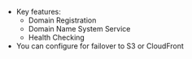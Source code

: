 - Key features:
  - Domain Registration
  - Domain Name System Service
  - Health Checking
- You can configure for failover to S3 or CloudFront